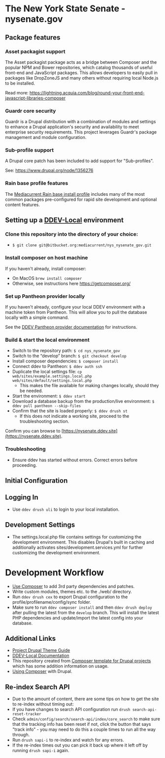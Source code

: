 # The New York State Senate - nysenate.gov
## Package features
### Asset packagist support
The Asset packagist package acts as a bridge between Composer and the popular NPM and Bower repositories, which catalog
thousands of useful front-end and JavaScript packages. This allows developers to easily pull in packages like DropZoneJS
and many others without requiring local Node.js to be installed.

Read more: https://lightning.acquia.com/blog/round-your-front-end-javascript-libraries-composer

### Guardr core security
Guardr is a Drupal distribution with a combination of modules and settings to enhance a Drupal application's security
and availability to meet enterprise security requirements. This project leverages Guardr's package management and
module configuration.

### Sub-profile support
A Drupal core patch has been included to add support for "Sub-profiles".

See: https://www.drupal.org/node/1356276

### Rain base profile features
The [Mediacurrent Rain base install profile](https://bitbucket.org/mediacurrent/mis_rain/) includes many of the most
common packages pre-configured for rapid site development and optional content features.

## Setting up a [DDEV-Local](https://ddev.readthedocs.io/en/stable/) environment

### Clone this repository into the directory of your choice:
- `$ git clone git@bitbucket.org:mediacurrent/nys_nysenate_gov.git`

### Install composer on host machine
If you haven't already, install composer:

- On MacOS ```brew install composer```
- Otherwise, see instructions here https://getcomposer.org/

### Set up Pantheon provider locally
If you haven't already, configure your local DDEV environment with a machine token from Pantheon. This will allow you to pull the database locally with a simple command.

See the [DDEV Pantheon provider documentation](https://ddev.readthedocs.io/en/latest/users/providers/pantheon/#pantheon-quickstart) for instructions.

### Build & start the local environment

- Switch to the repository path: `$ cd nys_nysenate_gov`
- Switch to the “develop” branch: `$ git checkout develop`
- Install composer dependencies: `$ composer install`
- Connect ddev to Pantheon: `$ ddev auth ssh`
- Duplicate the local settings file: `cp web/sites/example.settings.local.php web/sites/default/settings.local.php`
  - This makes the file available for making changes locally, should they be needed.
- Start the environment: `$ ddev start`
- Download a database backup from the production/live environment:
  `$ ddev pull pantheon --skip-files`
- Confirm that the site is loaded properly: `$ ddev drush st`
  - If this does not indicate a working site, proceed to the troubleshooting section.

Confirm you can browse to [https://nysenate.ddev.site](https://nysenate.ddev.site).

### Troubleshooting
* Ensure ddev has started without errors. Correct errors before proceeding.

## Initial Configuration

## Logging In
* Use `ddev drush uli` to login to your local installation.

## Development Settings
* The settings.local.php file contains settings for customizing the development environment.  This disables Drupal's built in caching and additionally activates sites/development.services.yml for further customizing the development environment.

# Development Workflow

* [Use Composer](https://www.drupal.org/docs/develop/using-composer/using-composer-to-manage-drupal-site-dependencies#managing-contributed) to add 3rd party dependencies and patches.
* Write custom modules, themes etc. to the ./web/ directory.
* Run `ddev drush cex` to export Drupal configuration to the profile/profilename/config/sync folder.
* Make sure to run `ddev composer install` and then `ddev drush deploy` after pulling the latest from the `develop` branch. This will install the latest PHP dependencies and update/import the latest config into your database.

## Additional Links
* [Project Drupal Theme Guide](https://bitbucket.org/mediacurrent/nys_nysenate_gov.git/src/HEAD/web/themes/custom/project_theme/README.md?fileviewer=file-view-default)
* [DDEV-Local Documentation](https://ddev.readthedocs.io/en/stable/)
* This repository created from [Composer template for Drupal projects](https://github.com/drupal-composer/drupal-project/blob/9.x/README.md) which has some addition information on usage.
* [Using Composer](https://www.drupal.org/docs/develop/using-composer) with Drupal.

## Re-index Search API
* Due to the amount of content, there are some tips on how to get the site to re-index without timing out:
* If you have changes to search API configuration run `drush search-api-reset-tracker`
* Check `admin/config/search/search-api/index/core_search` to make sure that the tracking info has been reset if
not, click the button that says "track info" - you may need to do this a couple times to run all the way through.
* Run `drush sapi-i` to re-index and watch for any errors.
* If the re-index times out you can pick it back up where it left off by running `drush sapi-i` again.
